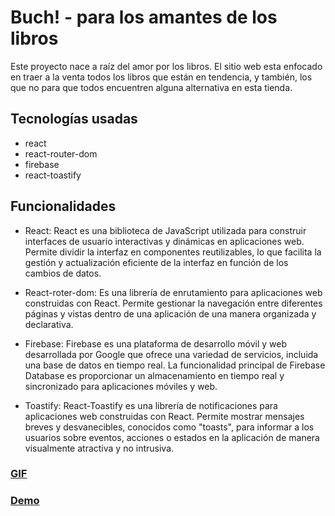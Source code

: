# Buch! - para los amantes de los libros

Este proyecto nace a raíz del amor por los libros. El sitio web esta enfocado en traer a la venta todos los libros que están en tendencia, y también, los que no para que todos encuentren alguna alternativa en esta tienda. 

## Tecnologías usadas

* react
* react-router-dom
* firebase
* react-toastify

## Funcionalidades

* React: React es una biblioteca de JavaScript utilizada para construir interfaces de usuario interactivas y dinámicas en aplicaciones web. Permite dividir la interfaz en componentes reutilizables, lo que facilita la gestión y actualización eficiente de la interfaz en función de los cambios de datos.

* React-roter-dom: Es una librería de enrutamiento para aplicaciones web construidas con React. Permite gestionar la navegación entre diferentes páginas y vistas dentro de una aplicación de una manera organizada y declarativa. 

* Firebase: Firebase es una plataforma de desarrollo móvil y web desarrollada por Google que ofrece una variedad de servicios, incluida una base de datos en tiempo real. La funcionalidad principal de Firebase Database es proporcionar un almacenamiento en tiempo real y sincronizado para aplicaciones móviles y web.

* Toastify: React-Toastify es una librería de notificaciones para aplicaciones web construidas con React. Permite mostrar mensajes breves y desvanecibles, conocidos como "toasts", para informar a los usuarios sobre eventos, acciones o estados en la aplicación de manera visualmente atractiva y no intrusiva.

### [GIF](https://imgur.com/a/f5zX5BY)

### [Demo](https://buch-three.vercel.app)

